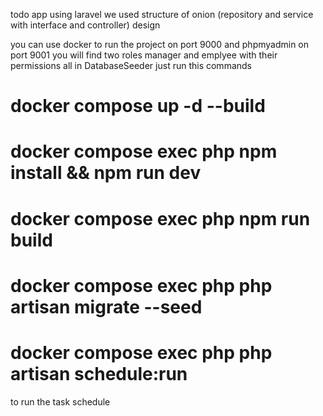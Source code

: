 todo app using laravel 
we used structure of onion (repository and service with interface and controller) design


you can use docker to run the project on port 9000 and phpmyadmin on port 9001
you will find two roles manager and emplyee with their permissions all in DatabaseSeeder
just run this commands


# docker compose up -d --build
# docker compose exec php npm install && npm run dev
# docker compose exec php npm run build
# docker compose exec php php artisan migrate --seed
# docker compose exec php php artisan schedule:run  
 to run the task schedule



